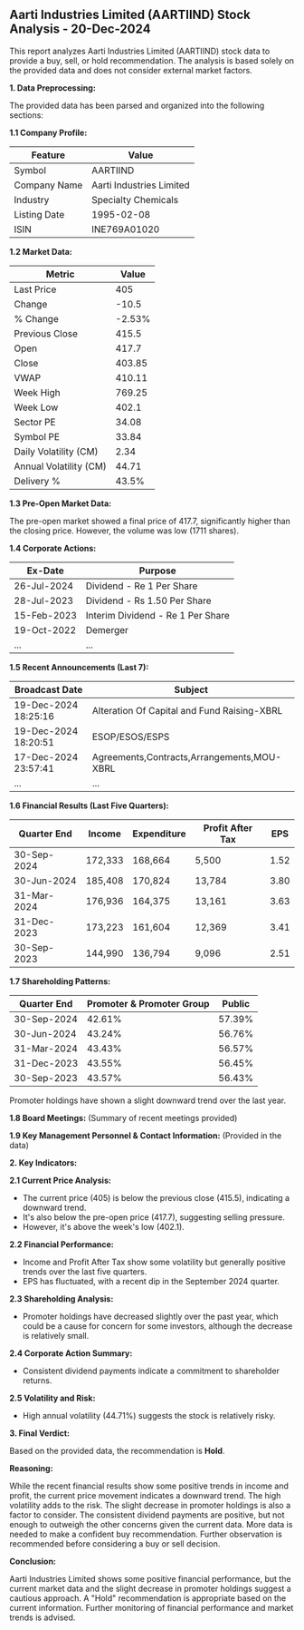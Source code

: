 ## Aarti Industries Limited (AARTIIND) Stock Analysis - 20-Dec-2024

This report analyzes Aarti Industries Limited (AARTIIND) stock data to provide a buy, sell, or hold recommendation.  The analysis is based solely on the provided data and does not consider external market factors.

**1. Data Preprocessing:**

The provided data has been parsed and organized into the following sections:

**1.1 Company Profile:**

| Feature          | Value                     |
|-----------------|--------------------------|
| Symbol           | AARTIIND                  |
| Company Name     | Aarti Industries Limited |
| Industry         | Specialty Chemicals       |
| Listing Date     | 1995-02-08                |
| ISIN             | INE769A01020              |


**1.2 Market Data:**

| Metric                | Value     |
|-----------------------|-----------|
| Last Price            | 405       |
| Change                | -10.5     |
| % Change              | -2.53%    |
| Previous Close        | 415.5     |
| Open                  | 417.7     |
| Close                 | 403.85    |
| VWAP                  | 410.11    |
| Week High             | 769.25    |
| Week Low              | 402.1     |
| Sector PE             | 34.08     |
| Symbol PE             | 33.84     |
| Daily Volatility (CM) | 2.34      |
| Annual Volatility (CM)| 44.71     |
| Delivery %           | 43.5%     |


**1.3 Pre-Open Market Data:**

The pre-open market showed a final price of 417.7, significantly higher than the closing price.  However, the volume was low (1711 shares).

**1.4 Corporate Actions:**

| Ex-Date     | Purpose                     |
|-------------|-----------------------------|
| 26-Jul-2024 | Dividend - Re 1 Per Share   |
| 28-Jul-2023 | Dividend - Rs 1.50 Per Share |
| 15-Feb-2023 | Interim Dividend - Re 1 Per Share |
| 19-Oct-2022 | Demerger                    |
| ...          | ...                         |  *(Further historical dividend data available)*


**1.5 Recent Announcements (Last 7):**

| Broadcast Date     | Subject                                      |
|---------------------|----------------------------------------------|
| 19-Dec-2024 18:25:16 | Alteration Of Capital and Fund Raising-XBRL |
| 19-Dec-2024 18:20:51 | ESOP/ESOS/ESPS                             |
| 17-Dec-2024 23:57:41 | Agreements,Contracts,Arrangements,MOU-XBRL   |
| ...                 | ...                                         | *(Further announcements available)*


**1.6 Financial Results (Last Five Quarters):**

| Quarter End      | Income     | Expenditure | Profit After Tax | EPS     |
|-----------------|------------|-------------|-----------------|---------|
| 30-Sep-2024     | 172,333    | 168,664     | 5,500            | 1.52    |
| 30-Jun-2024     | 185,408    | 170,824     | 13,784           | 3.80    |
| 31-Mar-2024     | 176,936    | 164,375     | 13,161           | 3.63    |
| 31-Dec-2023     | 173,223    | 161,604     | 12,369           | 3.41    |
| 30-Sep-2023     | 144,990    | 136,794     | 9,096            | 2.51    |


**1.7 Shareholding Patterns:**

| Quarter End      | Promoter & Promoter Group | Public |
|-----------------|--------------------------|--------|
| 30-Sep-2024     | 42.61%                     | 57.39% |
| 30-Jun-2024     | 43.24%                     | 56.76% |
| 31-Mar-2024     | 43.43%                     | 56.57% |
| 31-Dec-2023     | 43.55%                     | 56.45% |
| 30-Sep-2023     | 43.57%                     | 56.43% |

Promoter holdings have shown a slight downward trend over the last year.


**1.8 Board Meetings:**  (Summary of recent meetings provided)


**1.9 Key Management Personnel & Contact Information:** (Provided in the data)


**2. Key Indicators:**

**2.1 Current Price Analysis:**

* The current price (405) is below the previous close (415.5), indicating a downward trend.
* It's also below the pre-open price (417.7), suggesting selling pressure.
* However, it's above the week's low (402.1).

**2.2 Financial Performance:**

* Income and Profit After Tax show some volatility but generally positive trends over the last five quarters.
* EPS has fluctuated, with a recent dip in the September 2024 quarter.

**2.3 Shareholding Analysis:**

* Promoter holdings have decreased slightly over the past year, which could be a cause for concern for some investors, although the decrease is relatively small.

**2.4 Corporate Action Summary:**

* Consistent dividend payments indicate a commitment to shareholder returns.

**2.5 Volatility and Risk:**

* High annual volatility (44.71%) suggests the stock is relatively risky.

**3. Final Verdict:**

Based on the provided data, the recommendation is **Hold**.

**Reasoning:**

While the recent financial results show some positive trends in income and profit, the current price movement indicates a downward trend.  The high volatility adds to the risk. The slight decrease in promoter holdings is also a factor to consider.  The consistent dividend payments are positive, but not enough to outweigh the other concerns given the current data.  More data is needed to make a confident buy recommendation.  Further observation is recommended before considering a buy or sell decision.

**Conclusion:**

Aarti Industries Limited shows some positive financial performance, but the current market data and the slight decrease in promoter holdings suggest a cautious approach.  A "Hold" recommendation is appropriate based on the current information.  Further monitoring of financial performance and market trends is advised.
